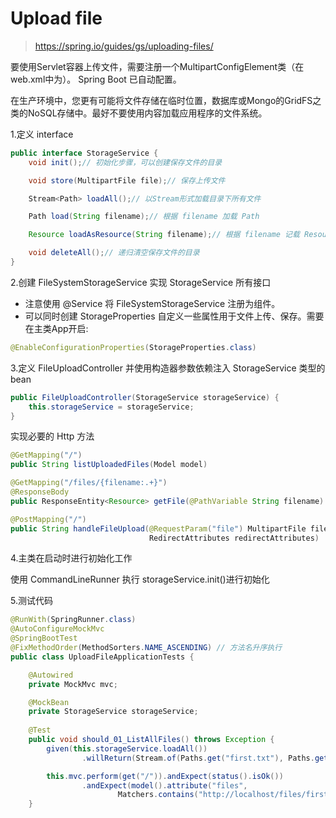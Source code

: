 # Upload file
> https://spring.io/guides/gs/uploading-files/

要使用Servlet容器上传文件，需要注册一个MultipartConfigElement类（在web.xml中为<multipart-config>）。
Spring Boot 已自动配置。

在生产环境中，您更有可能将文件存储在临时位置，数据库或Mongo的GridFS之类的NoSQL存储中。最好不要使用内容加载应用程序的文件系统。

1.定义 interface
```java
public interface StorageService {
    void init();// 初始化步骤，可以创建保存文件的目录

    void store(MultipartFile file);// 保存上传文件

    Stream<Path> loadAll();// 以Stream形式加载目录下所有文件

    Path load(String filename);// 根据 filename 加载 Path

    Resource loadAsResource(String filename);// 根据 filename 记载 Resource

    void deleteAll();// 递归清空保存文件的目录
}
```
2.创建 FileSystemStorageService 实现 StorageService 所有接口

- 注意使用 @Service 将 FileSystemStorageService 注册为组件。
- 可以同时创建 StorageProperties 自定义一些属性用于文件上传、保存。需要在主类App开启:
```java
@EnableConfigurationProperties(StorageProperties.class)
```

3.定义 FileUploadController 并使用构造器参数依赖注入 StorageService 类型的bean
```java
public FileUploadController(StorageService storageService) {
    this.storageService = storageService;
}
```
实现必要的 Http 方法
```java
@GetMapping("/")
public String listUploadedFiles(Model model)

@GetMapping("/files/{filename:.+}")
@ResponseBody
public ResponseEntity<Resource> getFile(@PathVariable String filename)

@PostMapping("/")
public String handleFileUpload(@RequestParam("file") MultipartFile file,
                               RedirectAttributes redirectAttributes)
```

4.主类在启动时进行初始化工作

使用 CommandLineRunner 执行 storageService.init()进行初始化

5.测试代码
```java
@RunWith(SpringRunner.class)
@AutoConfigureMockMvc
@SpringBootTest
@FixMethodOrder(MethodSorters.NAME_ASCENDING) // 方法名升序执行
public class UploadFileApplicationTests {

    @Autowired
    private MockMvc mvc;

    @MockBean
    private StorageService storageService;
    
    @Test
    public void should_01_ListAllFiles() throws Exception {
        given(this.storageService.loadAll())
                .willReturn(Stream.of(Paths.get("first.txt"), Paths.get("second.txt")));

        this.mvc.perform(get("/")).andExpect(status().isOk())
                .andExpect(model().attribute("files",
                        Matchers.contains("http://localhost/files/first.txt", "http://localhost/files/second.txt")));
    }
```